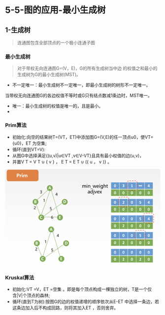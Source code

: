 # 5-5-图的应用-最小生成树

## 1-生成树 

> 连通图包含全部顶点的一个极小连通子图

### 最小生成树

> 对于带权无向连通图G=\(V，E\)，G的所有生成树当中边 的权值之和最小的生成树为G的最小生成树\(MST\)。

* 不一定唯一：最小生成树不一定唯一，即最小生成树的树形不一定唯一。

当带权无向连通图G的各边权值不等时或G只有结点数减1条边时，MST唯一。

* 唯一：最小生成树的权值是唯一的，且是最小。
* 
### Prim算法

* 初始化:向空的结果树T=\(VT，ET\)中添加图G=\(V,E\)的任一顶点u0，使VT={u0}，ET 为空集;
* 循环\(直到VT=V\):
* 从图G中选择满足{\(u,v\)\|u∈VT ,v∈V-VT}且具有最小权值的边\(u,v\)，
* 并置V T = V T ∪ { v } ， E T = E T ∪ \({ u ， v \)} 。



![](../../.gitbook/assets/image%20%28237%29.png)





### Kruskal算法

* 初始化:VT =V，ET =空集 。即是每个顶点构成一棵独立的树，T是一个仅含\|V\|个顶点的森林; 
* 循环\(直到T为树\):按图G的边的权值递增的顺序依次从E-ET 中选择一条边，若这条边加入后不构成回路，则将其加入ET ，否则舍弃。

